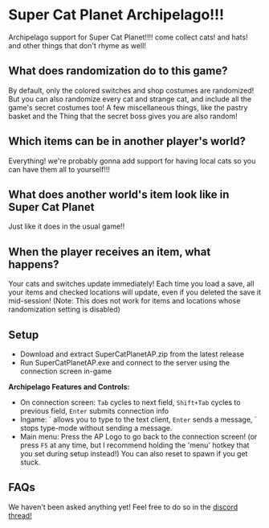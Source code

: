 # Super Cat Planet Archipelago!!!
Archipelago support for Super Cat Planet!!!! come collect cats! and hats! and other things that don't rhyme as well!

## What does randomization do to this game?

By default, only the colored switches and shop costumes are randomized! But you can also randomize every cat and strange cat, and include all the game's secret costumes too! A few miscellaneous things, like the pastry basket and the Thing that the secret boss gives you are also random!

## Which items can be in another player's world?

Everything! we're probably gonna add support for having local cats so you can have them all to yourself!!!

## What does another world's item look like in Super Cat Planet
Just like it does in the usual game!!

## When the player receives an item, what happens?

Your cats and switches update immediately! Each time you load a save, all your items and checked locations will update, even if you deleted the save it mid-session! (Note: This does not work for items and locations whose randomization setting is disabled)

## Setup

- Download and extract SuperCatPlanetAP.zip from the latest release
- Run SuperCatPlanetAP.exe and connect to the server using the connection screen in-game

**Archipelago Features and Controls:**
- On connection screen: `Tab` cycles to next field, `Shift+Tab` cycles to previous field, `Enter` submits connection info
- Ingame: \` allows you to type to the text client, `Enter` sends a message, \` stops type-mode without sending a message.
- Main menu: Press the AP Logo to go back to the connection screen! (or press `F5` at any time, but I recommend holding the 'menu' hotkey that you set during setup instead!) You can also reset to spawn if you get stuck.


## FAQs
We haven't been asked anything yet! Feel free to do so in the [discord thread!](https://discord.com/channels/731205301247803413/1338978189682409473)

